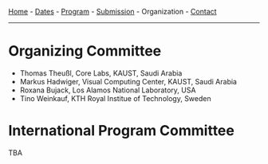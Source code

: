 [Home](index.md) - [Dates](dates.md) - [Program](program.md) - [Submission](submission.md) - Organization - [Contact](contact.md)

---


# Organizing Committee

- Thomas Theu&szlig;l, Core Labs, KAUST, Saudi Arabia
- Markus Hadwiger, Visual Computing Center, KAUST, Saudi Arabia
- Roxana Bujack, Los Alamos National Laboratory, USA
- Tino Weinkauf, KTH Royal Institue of Technology, Sweden

# International Program Committee

TBA
